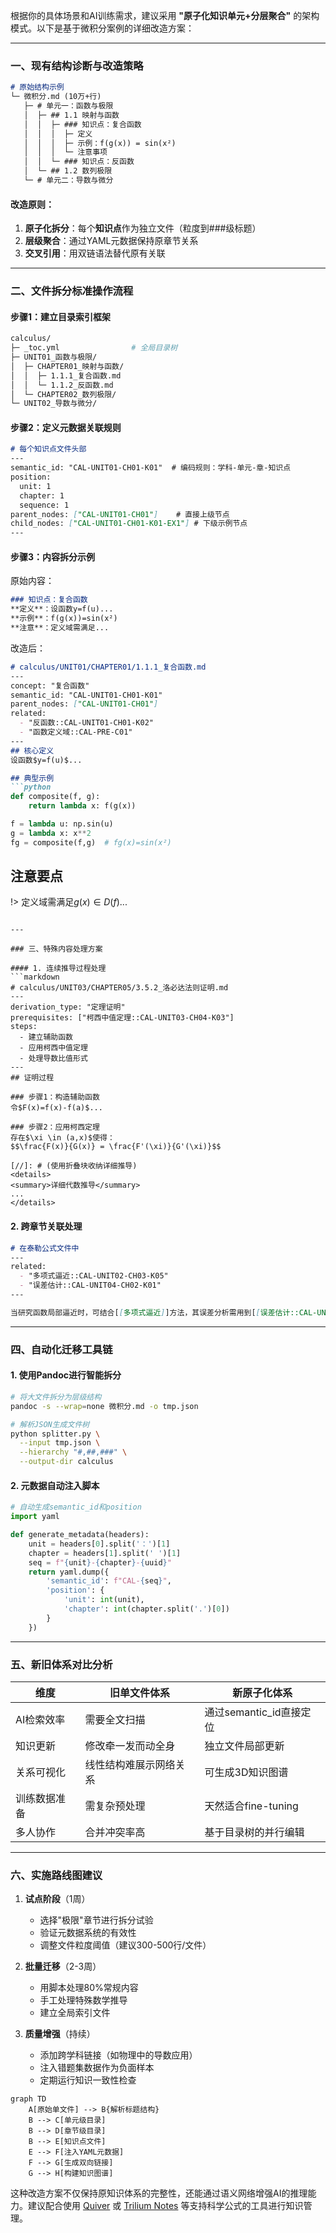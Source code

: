 根据你的具体场景和AI训练需求，建议采用 **"原子化知识单元+分层聚合"** 的架构模式。以下是基于微积分案例的详细改造方案：

---

### 一、现有结构诊断与改造策略
```markdown
# 原始结构示例
└─ 微积分.md (10万+行)
   ├─ # 单元一：函数与极限
   │  ├─ ## 1.1 映射与函数
   │  │  ├─ ### 知识点：复合函数
   │  │  │  ├─ 定义
   │  │  │  ├─ 示例：f(g(x)) = sin(x²)
   │  │  │  └─ 注意事项
   │  │  └─ ### 知识点：反函数
   │  └─ ## 1.2 数列极限
   └─ # 单元二：导数与微分
```

#### 改造原则：
1. **原子化拆分**：每个**知识点**作为独立文件（粒度到###级标题）
2. **层级聚合**：通过YAML元数据保持原章节关系
3. **交叉引用**：用双链语法替代原有关联

---

### 二、文件拆分标准操作流程

#### 步骤1：建立目录索引框架
```bash
calculus/
├─ _toc.yml                # 全局目录树
├─ UNIT01_函数与极限/
│  ├─ CHAPTER01_映射与函数/
│  │  ├─ 1.1.1_复合函数.md
│  │  └─ 1.1.2_反函数.md
│  └─ CHAPTER02_数列极限/
└─ UNIT02_导数与微分/
```

#### 步骤2：定义元数据关联规则
```markdown
# 每个知识点文件头部
---
semantic_id: "CAL-UNIT01-CH01-K01"  # 编码规则：学科-单元-章-知识点
position:
  unit: 1
  chapter: 1
  sequence: 1
parent_nodes: ["CAL-UNIT01-CH01"]    # 直接上级节点
child_nodes: ["CAL-UNIT01-CH01-K01-EX1"] # 下级示例节点
---
```

#### 步骤3：内容拆分示例
原始内容：
```markdown
### 知识点：复合函数
**定义**：设函数y=f(u)...  
**示例**：f(g(x))=sin(x²)  
**注意**：定义域需满足...
```

改造后：
```markdown
# calculus/UNIT01/CHAPTER01/1.1.1_复合函数.md
---
concept: "复合函数"
semantic_id: "CAL-UNIT01-CH01-K01"
parent_nodes: ["CAL-UNIT01-CH01"]
related:
  - "反函数::CAL-UNIT01-CH01-K02"
  - "函数定义域::CAL-PRE-C01"
---
## 核心定义
设函数$y=f(u)$...

## 典型示例
```python
def composite(f, g):
    return lambda x: f(g(x))

f = lambda u: np.sin(u)
g = lambda x: x**2
fg = composite(f,g)  # fg(x)=sin(x²)
```

## 注意要点
!> 定义域需满足$g(x) \in D(f)$...
```

---

### 三、特殊内容处理方案

#### 1. 连续推导过程处理
```markdown
# calculus/UNIT03/CHAPTER05/3.5.2_洛必达法则证明.md
---
derivation_type: "定理证明"
prerequisites: ["柯西中值定理::CAL-UNIT03-CH04-K03"]
steps:
  - 建立辅助函数
  - 应用柯西中值定理
  - 处理导数比值形式
---
## 证明过程

### 步骤1：构造辅助函数
令$F(x)=f(x)-f(a)$...

### 步骤2：应用柯西定理
存在$\xi \in (a,x)$使得：
$$\frac{F(x)}{G(x)} = \frac{F'(\xi)}{G'(\xi)}$$

[//]: # (使用折叠块收纳详细推导)
<details>
<summary>详细代数推导</summary>
...
</details>
```

#### 2. 跨章节关联处理
```markdown
# 在泰勒公式文件中
---
related:
  - "多项式逼近::CAL-UNIT02-CH03-K05"
  - "误差估计::CAL-UNIT04-CH02-K01"
---

当研究函数局部逼近时，可结合[[多项式逼近]]方法，其误差分析需用到[[误差估计::CAL-UNIT04-CH02-K01]]中的技巧。
```

---

### 四、自动化迁移工具链

#### 1. 使用Pandoc进行智能拆分
```bash
# 将大文件拆分为层级结构
pandoc -s --wrap=none 微积分.md -o tmp.json

# 解析JSON生成文件树
python splitter.py \
  --input tmp.json \
  --hierarchy "#,##,###" \
  --output-dir calculus
```

#### 2. 元数据自动注入脚本
```python
# 自动生成semantic_id和position
import yaml

def generate_metadata(headers):
    unit = headers[0].split('：')[1]
    chapter = headers[1].split(' ')[1]
    seq = f"{unit}-{chapter}-{uuid}"
    return yaml.dump({
        'semantic_id': f"CAL-{seq}",
        'position': {
            'unit': int(unit),
            'chapter': int(chapter.split('.')[0])
        }
    })
```

---

### 五、新旧体系对比分析

| 维度         | 旧单文件体系                          | 新原子化体系                          |
|--------------|-----------------------------------|-----------------------------------|
| AI检索效率    | 需要全文扫描                        | 通过semantic_id直接定位            |
| 知识更新       | 修改牵一发而动全身                   | 独立文件局部更新                    |
| 关系可视化     | 线性结构难展示网络关系                | 可生成3D知识图谱                   |
| 训练数据准备   | 需复杂预处理                        | 天然适合fine-tuning                |
| 多人协作       | 合并冲突率高                        | 基于目录树的并行编辑                |

---

### 六、实施路线图建议

1. **试点阶段**（1周）
   - 选择"极限"章节进行拆分试验
   - 验证元数据系统的有效性
   - 调整文件粒度阈值（建议300-500行/文件）

2. **批量迁移**（2-3周）
   - 用脚本处理80%常规内容
   - 手工处理特殊数学推导
   - 建立全局索引文件

3. **质量增强**（持续）
   - 添加跨学科链接（如物理中的导数应用）
   - 注入错题集数据作为负面样本
   - 定期运行知识一致性检查

```mermaid
graph TD
    A[原始单文件] --> B{解析标题结构}
    B --> C[单元级目录]
    B --> D[章节级目录]
    B --> E[知识点文件]
    E --> F[注入YAML元数据]
    F --> G[生成双向链接]
    G --> H[构建知识图谱]
```

这种改造方案不仅保持原知识体系的完整性，还能通过语义网络增强AI的推理能力。建议配合使用 [Quiver](https://happenapps.com/) 或 [Trilium Notes](https://github.com/zadam/trilium) 等支持科学公式的工具进行知识管理。